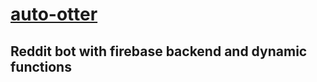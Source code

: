 # [auto-otter](https://auto-otter.web.app/#/)

## Reddit bot with firebase backend and dynamic functions
